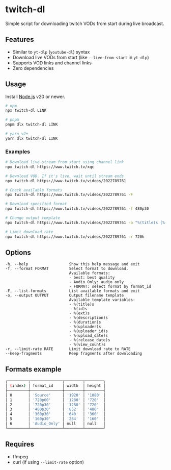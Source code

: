 # twitch-dl

Simple script for downloading twitch VODs from start during live broadcast.

## Features

- Similar to `yt-dlp` (`youtube-dl`) syntax
- Download live VODs from start (like `--live-from-start` in `yt-dlp`)
- Supports VOD links and channel links
- Zero dependencies

## Usage

Install [Node.js](https://nodejs.org/) v20 or newer.

```bash
# npm
npx twitch-dl LINK

# pnpm
pnpm dlx twitch-dl LINK

# yarn v2+
yarn dlx twitch-dl LINK
```

### Examples

```bash
# Download live stream from start using channel link
npx twitch-dl https://www.twitch.tv/xqc

# Download VOD. If it's live, wait until stream ends
npx twitch-dl https://www.twitch.tv/videos/2022789761

# Check available formats
npx twitch-dl https://www.twitch.tv/videos/2022789761 -F

# Download specified format
npx twitch-dl https://www.twitch.tv/videos/2022789761 -f 480p30

# Change output template
npx twitch-dl https://www.twitch.tv/videos/2022789761 -o "%(title)s [%(id)s].%(ext)s"

# Limit download rate
npx twitch-dl https://www.twitch.tv/videos/2022789761 -r 720k
```

## Options

```text
-h, --help                  Show this help message and exit
-f, --format FORMAT         Select format to download.
                            Available formats:
                            - best: best quality
                            - Audio_Only: audio only
                            - FORMAT: select format by format_id
-F, --list-formats          List available formats and exit
-o, --output OUTPUT         Output filename template
                            Available template variables:
                            - %(title)s
                            - %(id)s
                            - %(ext)s
                            - %(description)s
                            - %(duration)s
                            - %(uploader)s
                            - %(uploader_id)s
                            - %(upload_date)s
                            - %(release_date)s
                            - %(view_count)s
-r, --limit-rate RATE       Limit download rate to RATE
--keep-fragments            Keep fragments after downloading
```

## Formats example

```bash
┌─────────┬──────────────┬────────┬────────┐
│ (index) │ format_id    │ width  │ height │
├─────────┼──────────────┼────────┼────────┤
│ 0       │ 'Source'     │ '1920' │ '1080' │
│ 1       │ '720p60'     │ '1280' │ '720'  │
│ 2       │ '720p30'     │ '1280' │ '720'  │
│ 3       │ '480p30'     │ '852'  │ '480'  │
│ 4       │ '360p30'     │ '640'  │ '360'  │
│ 5       │ '160p30'     │ '284'  │ '160'  │
│ 6       │ 'Audio_Only' │ null   │ null   │
└─────────┴──────────────┴────────┴────────┘
```

## Requires

- ffmpeg
- curl (if using `--limit-rate` option)
